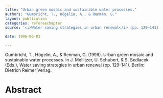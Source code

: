 ```yaml
---
title: "Urban green mosaic and sustainable water processes."
authors: "Gumbricht, T., Högelin, A., & Renman, G."
layout: publication
categories: refereechapter
source: '<i>Water saving strategies in urban renewal</i> (pp. 129–141)'

date: 1996-06-01

---
```


Gumbricht, T., Högelin, A., & Renman, G. (1996). Urban green mosaic and sustainable water processes. In J. Mellitzer, U. Schubert, & S. Sedlacek (Eds.), Water saving strategies in urban renewal (pp. 129–141). Berlin: Dietrich Reimer Verlag.

<h1 class='foot-description'>Abstract</h1>
